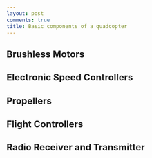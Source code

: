 ```yaml
---
layout: post
comments: true
title: Basic components of a quadcopter
---
```



## Brushless Motors


## Electronic Speed Controllers

## Propellers 


## Flight Controllers


## Radio Receiver and Transmitter









